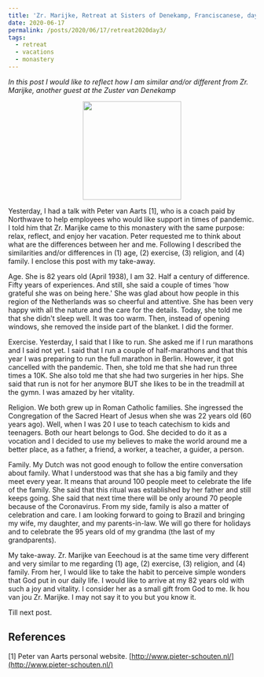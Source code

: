 ```yaml
---
title: 'Zr. Marijke, Retreat at Sisters of Denekamp, Franciscanese, day 3'
date: 2020-06-17
permalink: /posts/2020/06/17/retreat2020day3/
tags:
  - retreat
  - vacations
  - monastery
---
```


*In this post I would like to reflect how I am similar and/or different from Zr. Marijke, another guest at the Zuster van Denekamp*

<!-- How to embed google photos: https://webapps.stackexchange.com/questions/95450/how-to-embed-single-photo-from-google-photos-album -->
<div align='center'>
  <img src="https://lh3.googleusercontent.com/pw/ACtC-3cUTBgpP5v4Hy0xO5ZnuYjrK0AxgC8PKrdbe5PZ0e8shrXtw_PKe9nSCK_fjDBz6lSrygI8j8qCIQxJv2yPfST6NwKEiCabTe8KrJiFFpKEbWBdB8mBsPENt0jF9NpqZLN63nWIJ5xvGUuU_92jqqOgWw=w1110-h1476-no?authuser=0" width="200"/>
</div>

Yesterday, I had a talk with Peter van Aarts [1], who is a coach paid by Northwave to help employees who would like support in times of pandemic. I told him that Zr. Marijke came to this monastery with the same purpose: relax, reflect, and enjoy her vacation. Peter requested me to think about what are the differences between her and me. Following I described the similarities and/or differences in (1) age, (2) exercise, (3) religion, and (4) family. I enclose this post with my take-away.

Age. She is 82 years old (April 1938), I am 32. Half a century of difference. Fifty years of experiences. And still, she said a couple of times 'how grateful she was on being here.' She was glad about how people in this region of the Netherlands was so cheerful and attentive. She has been very happy with all the nature and the care for the details. Today, she told me that she didn't sleep well. It was too warm. Then, instead of opening windows, she removed the inside part of the blanket. I did the former. 

Exercise. Yesterday, I said that I like to run. She asked me if I run marathons and I said not yet. I said that I run a couple of half-marathons and that this year I was preparing to run the full marathon in Berlin. However, it got cancelled with the pandemic. Then, she told me that she had run three times a 10K. She also told me that she had two surgeries in her hips. She said that run is not for her anymore BUT she likes to be in the treadmill at the gymn. I was amazed by her vitality.

Religion. We both grew up in Roman Catholic families. She ingressed the Congregation of the Sacred Heart of Jesus when she was 22 years old (60 years ago). Well, when I was 20 I use to teach catechism to kids and teenagers. Both our heart belongs to God. She decided to do it as a vocation and I decided to use my believes to make the world around me a better place, as a father, a friend, a worker, a teacher, a guider, a person.

Family. My Dutch was not good enough to follow the entire conversation about family. What I understood was that she has a big family and they meet every year. It means that around 100 people meet to celebrate the life of the family. She said that this ritual was established by her father and still keeps going. She said that next time there will be only around 70 people because of the Coronavirus. From my side, family is also a matter of celebration and care. I am looking forward to going to Brazil and bringing my wife, my daughter, and my parents-in-law. We will go there for holidays and to celebrate the 95 years old of my grandma (the last of my grandparents).

My take-away. Zr. Marijke van Eeechoud is at the same time very different and very similar to me regarding (1) age, (2) exercise, (3) religion, and (4) family. From her, I would like to take the habit to perceive simple wonders that God put in our daily life. I would like to arrive at my 82 years old with such a joy and vitality. I consider her as a small gift from God to me. Ik hou van jou Zr. Marijke. I may not say it to you but you know it.

Till next post.

## References
[1] Peter van Aarts personal website. [http://www.pieter-schouten.nl/](http://www.pieter-schouten.nl/)
